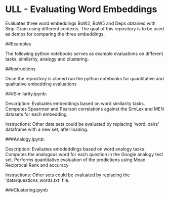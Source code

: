 # ULL - Evaluating Word Embeddings

Evaluates three word embeddings BoW2, BoW5 and Deps obtained with Skip-Gram using different contexts. The goal of this repository is to be used as demos for comparing the three embeddings.

##Examples

The following python notebooks serves as example evaluations on different tasks, similarity, analogy and clustering. 

##Instructions

Once the repository is cloned run the python notebooks for quantitative and qualitative embedding evaluations


###Similarity.ipynb: 

Description:
Evaluates embeddings based on word similarity tasks. 
Computes Spearman and Pearson correlations against the SimLex and MEN datasets for each embedding.

Instructions: Other data sets could be evaluated by replacing 'word_pairs' dataframe with a new set, after loading.

###Analogy.ipynb: 

Description:
Evaluates embdeddings based on word analogy tasks.
Computes the analogous word for each question in the Google analogy test set. 
Performs quantitative evaluation of the predictions using Mean Reciprocal Rank and accuracy

Instructions: Other sets could be evaluated by replacing the 'data/questions_words.txt' file.

###Clustering.ipynb


